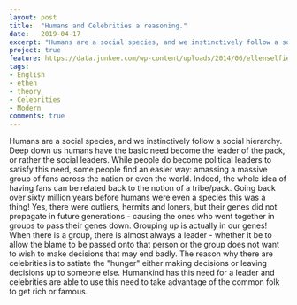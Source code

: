```yaml
---
layout: post
title:  "Humans and Celebrities a reasoning."
date:   2019-04-17
excerpt: "Humans are a social species, and we instinctively follow a social hierarchy. Deep down us humans have the basic need become the leader of the pack, or rather the social leaders."
project: true
feature: https://data.junkee.com/wp-content/uploads/2014/06/ellenselfie.jpg
tags:
- English
- ethen
- theory
- Celebrities
- Modern
comments: true
---
```


Humans are a social species, and we instinctively follow a social hierarchy. Deep down us humans have the basic need become the leader of the pack, or rather the social leaders. While people do become political leaders to satisfy this need, some people find an easier way: amassing a massive group of fans across the nation or even the world. Indeed, the whole idea of having fans can be related back to the notion of a tribe/pack. Going back over sixty million years before humans were even a species this was a thing! Yes, there were outliers, hermits and loners, but their genes did not propagate in future generations - causing the ones who went together in groups to pass their genes down. Grouping up is actually in our genes! When there is a group, there is almost always a leader - whether it be to allow the blame to be passed onto that person or the group does not want to wish to make decisions that may end badly. The reason why there are celebrities is to satiate the "hunger" either making decisions or leaving decisions up to someone else. Humankind has this need for a leader and celebrities are able to use this need to take advantage of the common folk to get rich or famous.